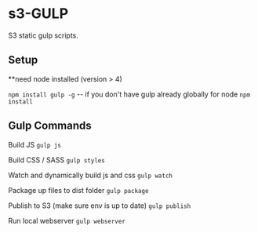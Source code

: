 # s3-GULP 

S3 static gulp scripts.

## Setup
**need node installed (version > 4)

`npm install gulp -g` -- if you don't have gulp already globally for node
`npm install`

## Gulp Commands 

Build JS
`gulp js`

Build CSS / SASS
`gulp styles`

Watch and dynamically build js and css
`gulp watch`

Package up files to dist folder
`gulp package`

Publish to S3 (make sure env is up to date)
`gulp publish`

Run local webserver
`gulp webserver`


